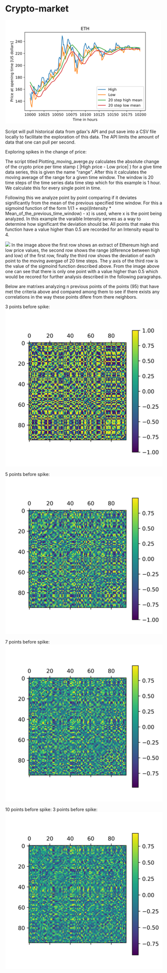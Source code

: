 # Crypto-market
<img src="ETH_values_examples.png" width="500">

Script will pull historical data from gdax's API and put save into a CSV file locally to facilitate the exploration of this data. The API limits the amount of data that one can pull per second.

Exploring spikes in the change of price:

The script titled Plotting_moving_averge.py calculates the absolute change of the crypto price per time stamp ( |High price - Low price| ) for a give time data series, this is given the name "range". After this it calculates the moving average of the range for a given time window. The window is 20 time steps of the time series data time step which for this example is 1 hour. We calculate this for every single point in time.

Following this we analyze point by point comparing if it deviates significantly from the mean of the previous specified time window. For this a sigmoind function of the form 1/(1 + exp((Intensity * Mean_of_the_previous_time_window) - x) is used, where x is the point being analyzed. In this example the varaible Intensity serves as a way to determine how significant the deviation should be. All points that make this function have a value higher than 0.5 are recorded for an Intensity equal to 4.

<img src="Spike_changes_in_range_values.png" width="700">
In the image above the first row shows an extract of Ethereum high and low price values, the second row shows the range (diference between high and low) of the first row, finally the third row shows the deviation of each point to the moving avergae of 20 time steps. The y axis of the third row is the value of the sigmoind function described above. From the image above one can see that there is only one point with a value higher than 0.5 which would be recored for further analysis described in the following paragrahps.

Below are matrixes analyzing n previous points of the points (95) that have met the criteria above and compared among them to see if there exists any correlations in the way these points difere from there neighbors.

3 points before spike:
<img src="Correlations_with_3_span.png">

5 points before spike:
<img src="Correlations_with_5_span.png">

7 points before spike:
<img src="Correlations_with_7_span.png">

10 points before spike:
3 points before spike:
<img src="Correlations_with_10_span.png">
